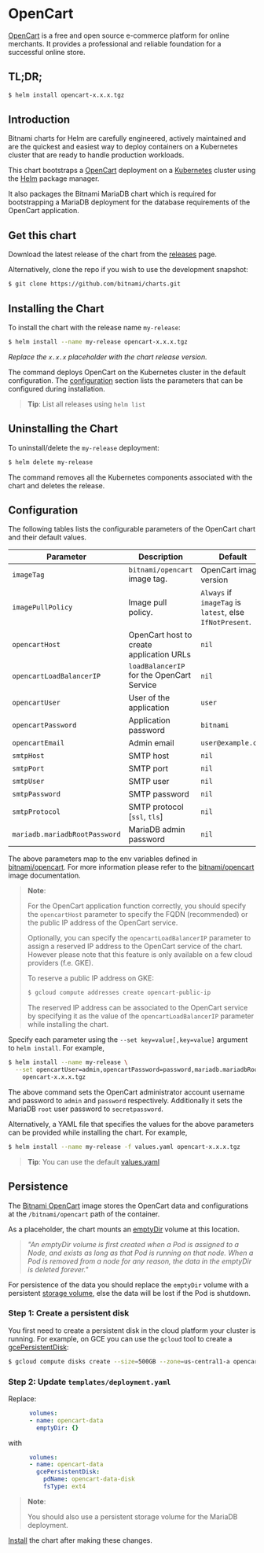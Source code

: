 # OpenCart

[OpenCart](https://opencart.com/) is a free and open source e-commerce platform for online merchants. It provides a professional and reliable foundation for a successful online store.

## TL;DR;

```bash
$ helm install opencart-x.x.x.tgz
```

## Introduction

Bitnami charts for Helm are carefully engineered, actively maintained and are the quickest and easiest way to deploy containers on a Kubernetes cluster that are ready to handle production workloads.

This chart bootstraps a [OpenCart](https://github.com/bitnami/bitnami-docker-opencart) deployment on a [Kubernetes](http://kubernetes.io) cluster using the [Helm](https://helm.sh) package manager.

It also packages the Bitnami MariaDB chart which is required for bootstrapping a MariaDB deployment for the database requirements of the OpenCart application.

## Get this chart

Download the latest release of the chart from the [releases](../../../releases) page.

Alternatively, clone the repo if you wish to use the development snapshot:

```bash
$ git clone https://github.com/bitnami/charts.git
```

## Installing the Chart

To install the chart with the release name `my-release`:

```bash
$ helm install --name my-release opencart-x.x.x.tgz
```

*Replace the `x.x.x` placeholder with the chart release version.*

The command deploys OpenCart on the Kubernetes cluster in the default configuration. The [configuration](#configuration) section lists the parameters that can be configured during installation.

> **Tip**: List all releases using `helm list`

## Uninstalling the Chart

To uninstall/delete the `my-release` deployment:

```bash
$ helm delete my-release
```

The command removes all the Kubernetes components associated with the chart and deletes the release.

## Configuration

The following tables lists the configurable parameters of the OpenCart chart and their default values.

|           Parameter           |                Description                |                         Default                          |
|-------------------------------|-------------------------------------------|----------------------------------------------------------|
| `imageTag`                    | `bitnami/opencart` image tag.             | OpenCart image version                                   |
| `imagePullPolicy`             | Image pull policy.                        | `Always` if `imageTag` is `latest`, else `IfNotPresent`. |
| `opencartHost`                | OpenCart host to create application URLs  | `nil`                                                    |
| `opencartLoadBalancerIP`      | `loadBalancerIP` for the OpenCart Service | `nil`                                                    |
| `opencartUser`                | User of the application                   | `user`                                                   |
| `opencartPassword`            | Application password                      | `bitnami`                                                |
| `opencartEmail`               | Admin email                               | `user@example.com`                                       |
| `smtpHost`                    | SMTP host                                 | `nil`                                                    |
| `smtpPort`                    | SMTP port                                 | `nil`                                                    |
| `smtpUser`                    | SMTP user                                 | `nil`                                                    |
| `smtpPassword`                | SMTP password                             | `nil`                                                    |
| `smtpProtocol`                | SMTP protocol [`ssl`, `tls`]              | `nil`                                                    |
| `mariadb.mariadbRootPassword` | MariaDB admin password                    | `nil`                                                    |

The above parameters map to the env variables defined in [bitnami/opencart](http://github.com/bitnami/bitnami-docker-opencart). For more information please refer to the [bitnami/opencart](http://github.com/bitnami/bitnami-docker-opencart) image documentation.

> **Note**:
>
> For the OpenCart application function correctly, you should specify the `opencartHost` parameter to specify the FQDN (recommended) or the public IP address of the OpenCart service.
>
> Optionally, you can specify the `opencartLoadBalancerIP` parameter to assign a reserved IP address to the OpenCart service of the chart. However please note that this feature is only available on a few cloud providers (f.e. GKE).
>
> To reserve a public IP address on GKE:
>
> ```bash
> $ gcloud compute addresses create opencart-public-ip
> ```
>
> The reserved IP address can be associated to the OpenCart service by specifying it as the value of the `opencartLoadBalancerIP` parameter while installing the chart.

Specify each parameter using the `--set key=value[,key=value]` argument to `helm install`. For example,

```bash
$ helm install --name my-release \
  --set opencartUser=admin,opencartPassword=password,mariadb.mariadbRootPassword=secretpassword \
    opencart-x.x.x.tgz
```

The above command sets the OpenCart administrator account username and password to `admin` and `password` respectively. Additionally it sets the MariaDB `root` user password to `secretpassword`.

Alternatively, a YAML file that specifies the values for the above parameters can be provided while installing the chart. For example,

```bash
$ helm install --name my-release -f values.yaml opencart-x.x.x.tgz
```

> **Tip**: You can use the default [values.yaml](values.yaml)

## Persistence

The [Bitnami OpenCart](https://github.com/bitnami/bitnami-docker-opencart) image stores the OpenCart data and configurations at the `/bitnami/opencart` path of the container.

As a placeholder, the chart mounts an [emptyDir](http://kubernetes.io/docs/user-guide/volumes/#emptydir) volume at this location.

> *"An emptyDir volume is first created when a Pod is assigned to a Node, and exists as long as that Pod is running on that node. When a Pod is removed from a node for any reason, the data in the emptyDir is deleted forever."*

For persistence of the data you should replace the `emptyDir` volume with a persistent [storage volume](http://kubernetes.io/docs/user-guide/volumes/), else the data will be lost if the Pod is shutdown.

### Step 1: Create a persistent disk

You first need to create a persistent disk in the cloud platform your cluster is running. For example, on GCE you can use the `gcloud` tool to create a [gcePersistentDisk](http://kubernetes.io/docs/user-guide/volumes/#gcepersistentdisk):

```bash
$ gcloud compute disks create --size=500GB --zone=us-central1-a opencart-data-disk
```

### Step 2: Update `templates/deployment.yaml`

Replace:

```yaml
      volumes:
      - name: opencart-data
        emptyDir: {}
```

with

```yaml
      volumes:
      - name: opencart-data
        gcePersistentDisk:
          pdName: opencart-data-disk
          fsType: ext4
```

> **Note**:
>
> You should also use a persistent storage volume for the MariaDB deployment.

[Install](#installing-the-chart) the chart after making these changes.
